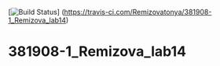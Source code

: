 [![Build Status](https://travis-ci.com/Remizovatonya/381908-1_Remizova_lab14.svg?branch=main)]
(https://travis-ci.com/Remizovatonya/381908-1_Remizova_lab14)
# 381908-1_Remizova_lab14